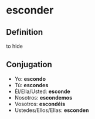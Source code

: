 # esconder

## Definition
to hide

## Conjugation

- Yo: **escondo**
- Tú: **escondes**
- Él/Ella/Usted: **esconde**
- Nosotros: **escondemos**
- Vosotros: **escondéis**
- Ustedes/Ellos/Ellas: **esconden**